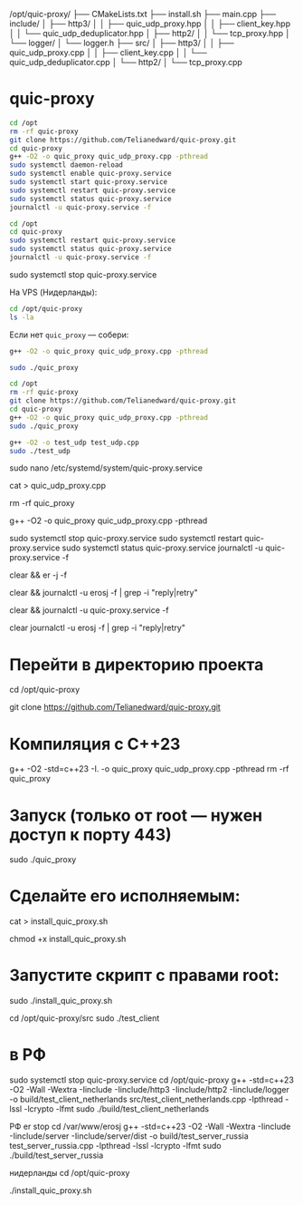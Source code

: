 /opt/quic-proxy/
├── CMakeLists.txt
├── install.sh
├── main.cpp
├── include/
│   ├── http3/
│   │   ├── quic_udp_proxy.hpp
│   │   ├── client_key.hpp
│   │   └── quic_udp_deduplicator.hpp
│   ├── http2/
│   │   └── tcp_proxy.hpp
│   └── logger/
│       └── logger.h
├── src/
│   ├── http3/
│   │   ├── quic_udp_proxy.cpp
│   │   ├── client_key.cpp
│   │   └── quic_udp_deduplicator.cpp
│   └── http2/
│       └── tcp_proxy.cpp





# quic-proxy
```bash
cd /opt
rm -rf quic-proxy
git clone https://github.com/Telianedward/quic-proxy.git
cd quic-proxy
g++ -O2 -o quic_proxy quic_udp_proxy.cpp -pthread
sudo systemctl daemon-reload
sudo systemctl enable quic-proxy.service
sudo systemctl start quic-proxy.service
sudo systemctl restart quic-proxy.service
sudo systemctl status quic-proxy.service
journalctl -u quic-proxy.service -f
```

```bash
cd /opt
cd quic-proxy
sudo systemctl restart quic-proxy.service
sudo systemctl status quic-proxy.service
journalctl -u quic-proxy.service -f
```
sudo systemctl stop quic-proxy.service

На VPS (Нидерланды):
```bash
cd /opt/quic-proxy
ls -la
```



Если нет `quic_proxy` — собери:
```bash
g++ -O2 -o quic_proxy quic_udp_proxy.cpp -pthread
```


```bash
sudo ./quic_proxy
```


```bash
cd /opt
rm -rf quic-proxy
git clone https://github.com/Telianedward/quic-proxy.git
cd quic-proxy
g++ -O2 -o quic_proxy quic_udp_proxy.cpp -pthread
sudo ./quic_proxy
```


```bash
g++ -O2 -o test_udp test_udp.cpp
sudo ./test_udp
````


sudo nano /etc/systemd/system/quic-proxy.service


cat > quic_udp_proxy.cpp

rm -rf quic_proxy

g++ -O2 -o quic_proxy quic_udp_proxy.cpp -pthread

sudo systemctl stop quic-proxy.service
sudo systemctl restart quic-proxy.service
sudo systemctl status quic-proxy.service
journalctl -u quic-proxy.service -f


clear && er -j -f


clear && journalctl -u erosj -f | grep -i "reply\|retry"


clear && journalctl -u quic-proxy.service -f

clear
journalctl -u erosj -f | grep -i "reply\|retry"

# Перейти в директорию проекта
cd /opt/quic-proxy

git clone https://github.com/Telianedward/quic-proxy.git

# Компиляция с C++23
g++ -O2 -std=c++23 -I. -o quic_proxy quic_udp_proxy.cpp -pthread
rm -rf quic_proxy
# Запуск (только от root — нужен доступ к порту 443)
sudo ./quic_proxy
# Сделайте его исполняемым:
cat >  install_quic_proxy.sh

chmod +x install_quic_proxy.sh
# Запустите скрипт с правами root:
sudo ./install_quic_proxy.sh

cd /opt/quic-proxy/src
sudo ./test_client

# в РФ
sudo systemctl stop quic-proxy.service
cd /opt/quic-proxy
g++ -std=c++23 -O2 -Wall -Wextra -Iinclude -Iinclude/http3 -Iinclude/http2 -Iinclude/logger -o build/test_client_netherlands src/test_client_netherlands.cpp -lpthread -lssl -lcrypto -lfmt
sudo ./build/test_client_netherlands


РФ
er stop
cd /var/www/erosj
g++ -std=c++23 -O2 -Wall -Wextra -Iinclude -Iinclude/server -Iinclude/server/dist -o build/test_server_russia test_server_russia.cpp -lpthread -lssl -lcrypto -lfmt
sudo ./build/test_server_russia

нидерланды
cd /opt/quic-proxy

./install_quic_proxy.sh
